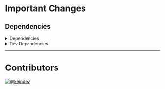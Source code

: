 # Important Changes

## Dependencies

<details>
<summary>Dependencies</summary>

- Changed **[graphql](https://www.npmjs.com/package/graphql)** from `^16.2.0` to `^16.3.0`
- Bumped **[graphql-request](https://www.npmjs.com/package/graphql-request)** from `^3.7.0` to `^4.0.0`

</details>

<details>
<summary>Dev Dependencies</summary>

- Added **[@tagproject/docs-shared-config](https://www.npmjs.com/package/@tagproject/docs-shared-config)** with `^1.0.1`
- Added **[@tagproject/vscode-shared-config](https://www.npmjs.com/package/@tagproject/vscode-shared-config)** with `^1.2.2`
- Changed **[@graphql-codegen/cli](https://www.npmjs.com/package/@graphql-codegen/cli)** from `^2.3.1` to `^2.4.0`
- Changed **[@graphql-codegen/typescript-operations](https://www.npmjs.com/package/@graphql-codegen/typescript-operations)** from `^2.2.2` to `^2.2.3`
- Changed **[@types/node](https://www.npmjs.com/package/@types/node)** from `^17.0.8` to `^17.0.14`
- Changed **[@typescript-eslint/eslint-plugin](https://www.npmjs.com/package/@typescript-eslint/eslint-plugin)** from `^5.9.1` to `^5.10.2`
- Changed **[@typescript-eslint/parser](https://www.npmjs.com/package/@typescript-eslint/parser)** from `^5.9.1` to `^5.10.2`
- Changed **[changelog-guru](https://www.npmjs.com/package/changelog-guru)** from `^4.0.1` to `^4.0.2`
- Changed **[cspell](https://www.npmjs.com/package/cspell)** from `^5.15.2` to `^5.18.0`
- Changed **[eslint](https://www.npmjs.com/package/eslint)** from `^8.7.0` to `^8.8.0`
- Changed **[ghinfo](https://www.npmjs.com/package/ghinfo)** from `^3.0.2` to `^3.0.3`
- Changed **[typescript](https://www.npmjs.com/package/typescript)** from `^4.5.4` to `^4.5.5`
- Bumped **[@tagproject/ts-package-shared-config](https://www.npmjs.com/package/@tagproject/ts-package-shared-config)** from `^6.4.1` to `^7.2.1`
- Bumped **[eslint-plugin-jest](https://www.npmjs.com/package/eslint-plugin-jest)** from `^25.7.0` to `^26.0.0`
- Bumped **[figma-portal](https://www.npmjs.com/package/figma-portal)** from `^0.10.2` to `^0.11.0`

</details>

---

# Contributors

[![@keindev](https://avatars.githubusercontent.com/u/4527292?v=4&s=40)](https://github.com/keindev)
